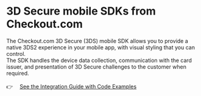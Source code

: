 # 3D Secure mobile SDKs from Checkout.com

The Checkout.com 3D Secure (3DS) mobile SDK allows you to provide a native 3DS2 experience in your mobile app, with visual styling that you can control.
<br/>
The SDK handles the device data collection, communication with the card issuer, and presentation of 3D Secure challenges to the customer when required.
<br/><br/>
👉  [See the Integration Guide with Code Examples](https://docs.checkout.com/3d-secure-mobile-sdks)